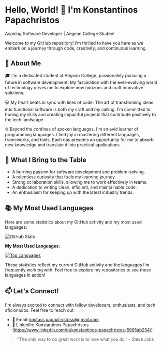 # Hello, World! 👋 I'm Konstantinos Papachristos

Aspiring Software Developer | Aegean College Student

Welcome to my GitHub repository! I'm thrilled to have you here as we embark on a journey through code, creativity, and continuous learning.

## 🌱 About Me

🎓 I'm a dedicated student at Aegean College, passionately pursuing a future in software development. My fascination with the ever-evolving world of technology drives me to explore new horizons and craft innovative solutions.

💻 My heart beats in sync with lines of code. The art of transforming ideas into functional software is both my craft and my calling. I'm committed to honing my skills and creating impactful projects that contribute positively to the tech landscape.

🌐 Beyond the confines of spoken languages, I'm an avid learner of programming languages. I find joy in mastering different languages, frameworks, and tools. Each day presents an opportunity for me to absorb new knowledge and translate it into practical applications.

## 🚀 What I Bring to the Table

- A burning passion for software development and problem-solving.
- A relentless curiosity that fuels my learning journey.
- Strong collaboration skills, allowing me to work effectively in teams.
- A dedication to writing clean, efficient, and maintainable code.
- An enthusiasm for keeping up with the latest industry trends.

## 📚 My Most Used Languages

Here are some statistics about my GitHub activity and my most used languages:

![GitHub Stats](https://github-readme-stats.vercel.app/api?username=KonstantinosPapachristos&show_icons=true)

**My Most Used Languages:**

[![Top Languages](https://github-readme-stats.vercel.app/api/top-langs/?username=KonstantinosPapachristos&layout=compact)](https://github.com/YourUsername)

These statistics reflect my current GitHub activity and the languages I'm frequently working with. Feel free to explore my repositories to see these languages in action!



## 📫 Let's Connect!

I'm always excited to connect with fellow developers, enthusiasts, and tech aficionados. Feel free to reach out:

- 📧 Email: kostass.papachristoss@gmail.com
- 💼 LinkedIn: Konstantinos Papachristos (https://www.linkedin.com/in/konstantinos-papachristos-5905ab254/)

> "The only way to do great work is to love what you do." - Steve Jobs
